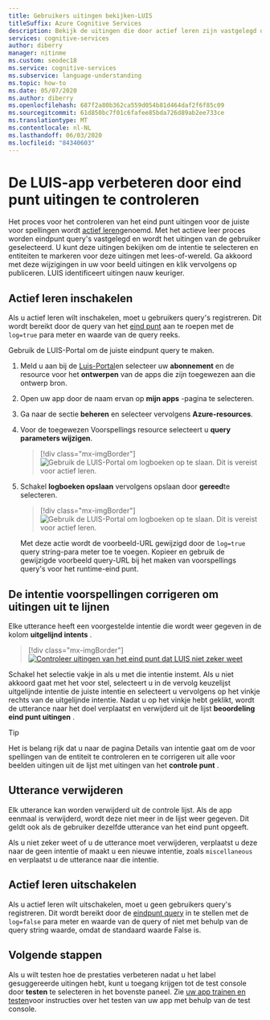 ```yaml
---
title: Gebruikers uitingen bekijken-LUIS
titleSuffix: Azure Cognitive Services
description: Bekijk de uitingen die door actief leren zijn vastgelegd om intentie te selecteren en entiteiten te markeren voor Read-World uitingen; wijzigingen accepteren, trainen en publiceren.
services: cognitive-services
author: diberry
manager: nitinme
ms.custom: seodec18
ms.service: cognitive-services
ms.subservice: language-understanding
ms.topic: how-to
ms.date: 05/07/2020
ms.author: diberry
ms.openlocfilehash: 687f2a80b362ca559d054b81d464daf2f6f85c09
ms.sourcegitcommit: 61d850bc7f01c6fafee85bda726d89ab2ee733ce
ms.translationtype: MT
ms.contentlocale: nl-NL
ms.lasthandoff: 06/03/2020
ms.locfileid: "84340603"
---
```

# <a name="how-to-improve-the-luis-app-by-reviewing-endpoint-utterances"></a>De LUIS-app verbeteren door eind punt uitingen te controleren

Het proces voor het controleren van het eind punt uitingen voor de juiste voor spellingen wordt [actief leren](luis-concept-review-endpoint-utterances.md)genoemd. Met het actieve leer proces worden eindpunt query's vastgelegd en wordt het uitingen van de gebruiker geselecteerd. U kunt deze uitingen bekijken om de intentie te selecteren en entiteiten te markeren voor deze uitingen met lees-of-wereld. Ga akkoord met deze wijzigingen in uw voor beeld uitingen en klik vervolgens op publiceren. LUIS identificeert uitingen nauw keuriger.

## <a name="enable-active-learning"></a>Actief leren inschakelen

Als u actief leren wilt inschakelen, moet u gebruikers query's registreren. Dit wordt bereikt door de query van het [eind punt](luis-get-started-create-app.md#query-the-v3-api-prediction-endpoint) aan te roepen met de `log=true` para meter en waarde van de query reeks.

Gebruik de LUIS-Portal om de juiste eindpunt query te maken.

1. Meld u aan bij de [Luis-Portal](https://www.luis.ai)en selecteer uw **abonnement** en de resource voor het **ontwerpen** van de apps die zijn toegewezen aan die ontwerp bron.
1. Open uw app door de naam ervan op **mijn apps** -pagina te selecteren.
1. Ga naar de sectie **beheren** en selecteer vervolgens **Azure-resources**.
1. Voor de toegewezen Voorspellings resource selecteert u **query parameters wijzigen**.

    > [!div class="mx-imgBorder"]
    > ![Gebruik de LUIS-Portal om logboeken op te slaan. Dit is vereist voor actief leren.](./media/luis-tutorial-review-endpoint-utterances/azure-portal-change-query-url-settings.png)

1. Schakel **logboeken opslaan** vervolgens opslaan door **gereed**te selecteren.

    > [!div class="mx-imgBorder"]
    > ![Gebruik de LUIS-Portal om logboeken op te slaan. Dit is vereist voor actief leren.](./media/luis-tutorial-review-endpoint-utterances/luis-portal-manage-azure-resource-save-logs.png)

     Met deze actie wordt de voorbeeld-URL gewijzigd door de `log=true` query string-para meter toe te voegen. Kopieer en gebruik de gewijzigde voorbeeld query-URL bij het maken van voorspellings query's voor het runtime-eind punt.

## <a name="correct-intent-predictions-to-align-utterances"></a>De intentie voorspellingen corrigeren om uitingen uit te lijnen

Elke utterance heeft een voorgestelde intentie die wordt weer gegeven in de kolom **uitgelijnd intents** .

> [!div class="mx-imgBorder"]
> [![Controleer uitingen van het eind punt dat LUIS niet zeker weet](./media/label-suggested-utterances/review-endpoint-utterances.png)](./media/label-suggested-utterances/review-endpoint-utterances.png#lightbox)

Schakel het selectie vakje in als u met die intentie instemt. Als u niet akkoord gaat met het voor stel, selecteert u in de vervolg keuzelijst uitgelijnde intentie de juiste intentie en selecteert u vervolgens op het vinkje rechts van de uitgelijnde intentie. Nadat u op het vinkje hebt geklikt, wordt de utterance naar het doel verplaatst en verwijderd uit de lijst **beoordeling eind punt uitingen** .

> [!TIP]
> Het is belang rijk dat u naar de pagina Details van intentie gaat om de voor spellingen van de entiteit te controleren en te corrigeren uit alle voor beelden uitingen uit de lijst met uitingen van het **controle punt** .

## <a name="delete-utterance"></a>Utterance verwijderen

Elk utterance kan worden verwijderd uit de controle lijst. Als de app eenmaal is verwijderd, wordt deze niet meer in de lijst weer gegeven. Dit geldt ook als de gebruiker dezelfde utterance van het eind punt opgeeft.

Als u niet zeker weet of u de utterance moet verwijderen, verplaatst u deze naar de geen intentie of maakt u een nieuwe intentie, zoals `miscellaneous` en verplaatst u de utterance naar die intentie.

## <a name="disable-active-learning"></a>Actief leren uitschakelen

Als u actief leren wilt uitschakelen, moet u geen gebruikers query's registreren. Dit wordt bereikt door de [eindpunt query](luis-get-started-create-app.md#query-the-v2-api-prediction-endpoint) in te stellen met de `log=false` para meter en waarde van de query of niet met behulp van de query string waarde, omdat de standaard waarde False is.

## <a name="next-steps"></a>Volgende stappen

Als u wilt testen hoe de prestaties verbeteren nadat u het label gesuggereerde uitingen hebt, kunt u toegang krijgen tot de test console door **testen** te selecteren in het bovenste paneel. Zie [uw app trainen en testen](luis-interactive-test.md)voor instructies over het testen van uw app met behulp van de test console.
